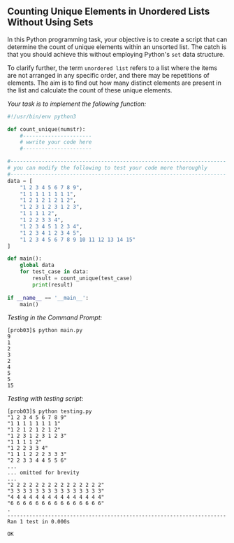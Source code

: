 ## Counting Unique Elements in Unordered Lists Without Using Sets

In this Python programming task, your objective is to create a script that can determine the count of unique elements within an unsorted list. The catch is that you should achieve this without employing Python's `set` data structure.

To clarify further, the term `unordered list` refers to a list where the items are not arranged in any specific order, and there may be repetitions of elements. The aim is to find out how many distinct elements are present in the list and calculate the count of these unique elements.

*Your task is to implement the following function:*
```python
#!/usr/bin/env python3

def count_unique(numstr):
    #----------------------
    # wwrite your code here
    #----------------------

#---------------------------------------------------------------------
# you can modify the following to test your code more thoroughly
#---------------------------------------------------------------------
data = [
    "1 2 3 4 5 6 7 8 9",
    "1 1 1 1 1 1 1 1",
    "1 2 1 2 1 2 1 2",
    "1 2 3 1 2 3 1 2 3",
    "1 1 1 1 2",
    "1 2 2 3 3 4",
    "1 2 3 4 5 1 2 3 4",
    "1 2 3 4 1 2 3 4 5",
    "1 2 3 4 5 6 7 8 9 10 11 12 13 14 15"
]

def main():
    global data
    for test_case in data:
        result = count_unique(test_case)
        print(result)
        
if __name__ == '__main__':
    main()
```

*Testing in the Command Prompt:*
```shell
[prob03]$ python main.py 
9
1
2
3
2
4
5
5
15
```

*Testing with testing script:*
```shell
[prob03]$ python testing.py
"1 2 3 4 5 6 7 8 9"
"1 1 1 1 1 1 1 1"
"1 2 1 2 1 2 1 2"
"1 2 3 1 2 3 1 2 3"
"1 1 1 1 2"
"1 2 2 3 3 4"
"1 1 1 2 2 2 3 3 3"
"2 2 3 3 4 4 5 5 6"
...
... omitted for brevity
...
"2 2 2 2 2 2 2 2 2 2 2 2 2 2 2"
"3 3 3 3 3 3 3 3 3 3 3 3 3 3 3"
"4 4 4 4 4 4 4 4 4 4 4 4 4 4 4"
"6 6 6 6 6 6 6 6 6 6 6 6 6 6 6"
.
----------------------------------------------------------------------
Ran 1 test in 0.000s

OK
```

